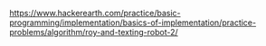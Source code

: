 https://www.hackerearth.com/practice/basic-programming/implementation/basics-of-implementation/practice-problems/algorithm/roy-and-texting-robot-2/
